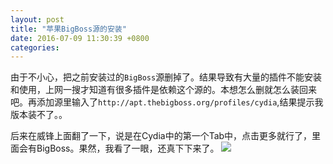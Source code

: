 ```yaml
---
layout: post
title: "苹果BigBoss源的安装"
date: 2016-07-09 11:30:39 +0800
categories:
---
```


由于不小心，把之前安装过的`BigBoss`源删掉了。结果导致有大量的插件不能安装和使用，上网一搜才知道有很多插件是依赖这个源的。本想怎么删就怎么装回来吧。再添加源里输入了`http://apt.thebigboss.org/profiles/cydia`,结果提示我版本装不了。。

后来在威锋上面翻了一下，说是在Cydia中的第一个Tab中，点击更多就行了，里面会有BigBoss。果然，我看了一眼，还真下下来了。
![](http://objc.co/images/2016-07-09/the-big-boss.jpg)
